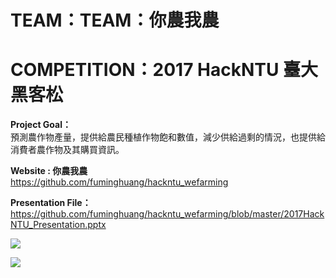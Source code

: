 # TEAM：TEAM：你農我農
# COMPETITION：2017 HackNTU 臺大黑客松


<b> Project Goal： </b> <br>
預測農作物產量，提供給農民種植作物飽和數值，減少供給過剩的情況，也提供給消費者農作物及其購買資訊。<br>

<b> Website : 你農我農 </b><br>
https://github.com/fuminghuang/hackntu_wefarming <br>

<b> Presentation File：</b><br>
https://github.com/fuminghuang/hackntu_wefarming/blob/master/2017HackNTU_Presentation.pptx  <br>


<img src="https://fuminghuang.github.io/asian_gfe/images/gfe_page.png"> <br>

<img src="https://fuminghuang.github.io/asian_gfe/images/gfe_demo.png"> <br>

